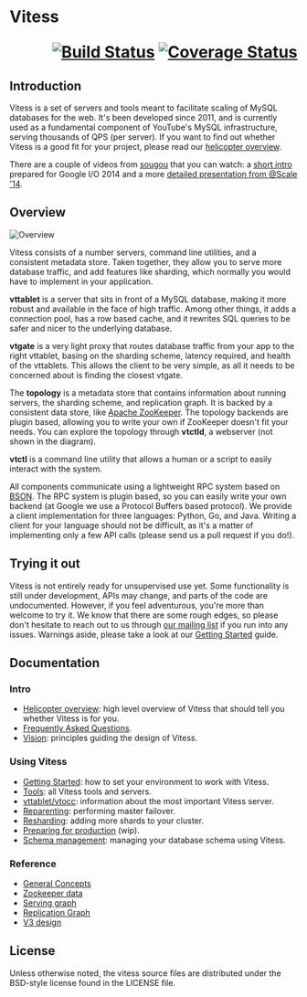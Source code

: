 # Vitess <p align="right">[![Build Status](https://travis-ci.org/youtube/vitess.svg?branch=master)](https://travis-ci.org/youtube/vitess/builds) [![Coverage Status](https://coveralls.io/repos/youtube/vitess/badge.png)](https://coveralls.io/r/youtube/vitess)</p>

## Introduction

Vitess is a set of servers and tools meant to facilitate scaling of MySQL
databases for the web. It's been developed since 2011, and is currently used as
a fundamental component of YouTube's MySQL infrastructure, serving thousands of
QPS (per server). If you want to find out whether Vitess is a good fit for your
project, please read our [helicopter
overview](https://github.com/youtube/vitess/blob/master/doc/HelicopterOverview.md).

There are a couple of videos from [sougou](https://github.com/sougou) that you can watch:
a [short intro](http://youtu.be/midJ6b1LkA0) prepared for Google I/O 2014
and a more [detailed presentation from @Scale '14](http://youtu.be/5yDO-tmIoXY).

## Overview

![Overview](https://raw.githubusercontent.com/youtube/vitess/master/doc/VitessOverview.png)

Vitess consists of a number servers, command line utilities, and a consistent
metadata store. Taken together, they allow you to serve more database traffic,
and add features like sharding, which normally you would have to implement in your
application.

**vttablet** is a server that sits in front of a MySQL database, making it more
robust and available in the face of high traffic. Among other things, it adds a
connection pool, has a row based cache, and it rewrites SQL queries to be safer
and nicer to the underlying database.

**vtgate** is a very light proxy that routes database traffic from your app to the
right vttablet, basing on the sharding scheme, latency required, and health of
the vttablets. This allows the client to be very simple, as all it needs to be
concerned about is finding the closest vtgate.

The **topology** is a metadata store that contains information about running
servers, the sharding scheme, and replication graph. It is backed by a
consistent data store, like [Apache ZooKeeper](http://zookeeper.apache.org/).
The topology backends are plugin based, allowing you to write your own if
ZooKeeper doesn't fit your needs. You can explore the topology through
**vtctld**, a webserver (not shown in the diagram).

**vtctl** is a command line utility that allows a human or a script to easily
interact with the system.

All components communicate using a lightweight RPC system based on
[BSON](http://bsonspec.org/). The RPC system is plugin based, so you can easily
write your own backend (at Google we use a Protocol Buffers based protocol). We
provide a client implementation for three languages: Python, Go, and Java.
Writing a client for your language should not be difficult, as it's a matter of
implementing only a few API calls (please send us a pull request if you do!).

## Trying it out

Vitess is not entirely ready for unsupervised use yet. Some functionality is
still under development, APIs may change, and parts of the code are
undocumented. However, if you feel adventurous, you're more than welcome to try
it. We know that there are some rough edges, so please don't hesitate to reach out
to us through [our mailing list](https://groups.google.com/forum/#!forum/vitess)
if you run into any issues. Warnings aside, please take a look at our [Getting
Started](https://github.com/youtube/vitess/blob/master/doc/GettingStarted.md)
guide.

## Documentation

### Intro
 * [Helicopter overview](https://github.com/youtube/vitess/blob/master/doc/HelicopterOverview.md):
     high level overview of Vitess that should tell you whether Vitess is for you.
 * [Frequently Asked Questions](https://github.com/youtube/vitess/blob/master/doc/FAQ.md).
 * [Vision](https://github.com/youtube/vitess/blob/master/doc/Vision.md):
     principles guiding the design of Vitess.

### Using Vitess

 * [Getting Started](https://github.com/youtube/vitess/blob/master/doc/GettingStarted.md):
     how to set your environment to work with Vitess.
 * [Tools](https://github.com/youtube/vitess/blob/master/doc/Tools.md):
     all Vitess tools and servers.
 * [vttablet/vtocc](https://github.com/youtube/vitess/blob/master/doc/vtocc.md):
     information about the most important Vitess server.
 * [Reparenting](https://github.com/youtube/vitess/blob/master/doc/Reparenting.md):
     performing master failover.
 * [Resharding](https://github.com/youtube/vitess/blob/master/doc/Resharding.md):
     adding more shards to your cluster.
 * [Preparing for production](https://github.com/youtube/vitess/blob/master/doc/Production.md) (wip).
 * [Schema management](https://github.com/youtube/vitess/blob/master/doc/SchemaManagement.md):
     managing your database schema using Vitess.

### Reference

 * [General Concepts](https://github.com/youtube/vitess/blob/master/doc/Concepts.md)
 * [Zookeeper data](https://github.com/youtube/vitess/blob/master/doc/ZookeeperData.md)
 * [Serving graph](https://github.com/youtube/vitess/blob/master/doc/ServingGraph.md)
 * [Replication Graph](https://github.com/youtube/vitess/blob/master/doc/ReplicationGraph.md)
 * [V3 design](https://github.com/youtube/vitess/blob/master/doc/VTGateV3.md)

## License

Unless otherwise noted, the vitess source files are distributed
under the BSD-style license found in the LICENSE file.
